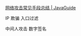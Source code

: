 [网络攻击常见手段总结 | JavaGuide](https://javaguide.cn/cs-basics/network/network-attack-means.html#通过-ip-地址我们能知道什么)



IP 欺骗                入口过滤

中间人攻击     数字签名